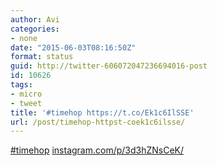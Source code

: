 ```yaml
---
author: Avi
categories:
- none
date: "2015-06-03T08:16:50Z"
format: status
guid: http://twitter-606072047236694016-post
id: 10626
tags:
- micro
- tweet
title: '#timehop https://t.co/Ek1c6IlSSE'
url: /post/timehop-httpst-coek1c6ilsse/
---
```

[#timehop](http://twitter.com/search?q=%23timehop) [instagram.com/p/3d3hZNsCeK/](https://instagram.com/p/3d3hZNsCeK/)
